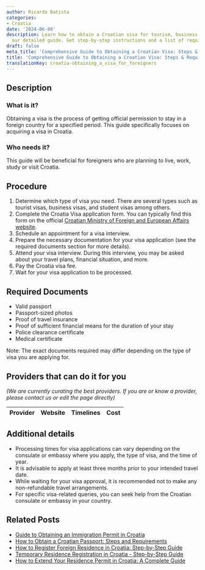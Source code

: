 ```yaml
---
author: Ricardo Batista
categories:
- Croatia
date: '2024-06-08'
description: Learn how to obtain a Croatian visa for tourism, business, or study with
  our detailed guide. Get step-by-step instructions and a list of required documents.
draft: false
meta_title: 'Comprehensive Guide to Obtaining a Croatian Visa: Steps & Requirements'
title: 'Comprehensive Guide to Obtaining a Croatian Visa: Steps & Requirements'
translationKey: croatia-obtaining_a_visa_for_foreigners
---
```


## Description
### What is it?
Obtaining a visa is the process of getting official permission to stay in a foreign country for a specified period. This guide specifically focuses on acquiring a visa in Croatia.

### Who needs it?
This guide will be beneficial for foreigners who are planning to live, work, study or visit Croatia.

## Procedure
1. Determine which type of visa you need. There are several types such as tourist visas, business visas, and student visas among others.
2. Complete the Croatia Visa application form. You can typically find this form on the official [Croatian Ministry of Foreign and European Affairs website](http://www.mvep.hr/en/).
3. Schedule an appointment for a visa interview.
4. Prepare the necessary documentation for your visa application (see the required documents section for more details).
5. Attend your visa interview. During this interview, you may be asked about your travel plans, financial situation, and more.
6. Pay the Croatia visa fee.
7. Wait for your visa application to be processed.

## Required Documents
- Valid passport
- Passport-sized photos
- Proof of travel insurance
- Proof of sufficient financial means for the duration of your stay
- Police clearance certificate
- Medical certificate

Note: The exact documents required may differ depending on the type of visa you are applying for.

## Providers that can do it for you

_(We are currently curating the best providers. If you are or know a provider, please contact us or edit the page directly)_

| Provider        |     Website     |     Timelines    |       Cost      |
| :-------------: | :-------------: |  :-------------: | :-------------: |

## Additional details
- Processing times for visa applications can vary depending on the consulate or embassy where you apply, the type of visa, and the time of year.
- It is advisable to apply at least three months prior to your intended travel date.
- While waiting for your visa approval, it is recommended not to make any non-refundable travel arrangements.
- For specific visa-related queries, you can seek help from the Croatian consulate or embassy in your country.
## Related Posts

- [Guide to Obtaining an Immigration Permit in Croatia](https://tramitit.com/guides/croatia/obtaining_an_immigration_permit/)
- [How to Obtain a Croatian Passport: Steps and Requirements](https://tramitit.com/guides/croatia/issuance_of_passport/)
- [How to Register Foreign Residence in Croatia: Step-by-Step Guide](https://tramitit.com/guides/croatia/registration_of_foreigners_residence/)
- [Temporary Residence Registration in Croatia - Step-by-Step Guide](https://tramitit.com/guides/croatia/temporary_residence_registration/)
- [How to Extend Your Residence Permit in Croatia: A Complete Guide](https://tramitit.com/guides/croatia/extension_of_residence_permit/)
